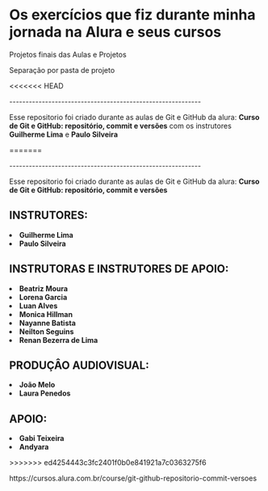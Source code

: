 <h1>Os exercícios que fiz durante minha jornada na Alura e seus cursos</h1> 

<p>Projetos finais das Aulas e Projetos</p>

<p>Separação por pasta de projeto</p>

<<<<<<< HEAD
<p>-----------------------------------------------------------</p> 
<p> Esse repositorio foi criado durante as aulas de Git e GitHub da alura: <strong>Curso de
Git e GitHub: repositório, commit e versões</strong> com os instrutores <strong>Guilherme Lima</strong> e <strong>Paulo Silveira</strong> </p>


=======
<p>-----------------------------------------------------------</p>

<p> Esse repositorio foi criado durante as aulas de Git e GitHub da alura: <strong>Curso de
Git e GitHub: repositório, commit e versões</strong> </p>

<h2>INSTRUTORES:</h2>
<lu>
  <li><strong>Guilherme Lima</strong></li>
  <li><strong>Paulo Silveira</strong></li>
</lu>
<h2>INSTRUTORAS E INSTRUTORES DE APOIO:</h2>
<lu>
<li><strong>Beatriz Moura</strong></li>
<li><strong>Lorena Garcia</strong></li>
<li><strong>Luan Alves</strong></li>
<li><strong>Monica Hillman</strong></li>
<li><strong>Nayanne Batista</strong></li>
<li><strong>Neilton Seguins</strong></li>
<li><strong>Renan Bezerra de Lima</strong></li>
</lu>
<h2>PRODUÇÂO AUDIOVISUAL:</h2>
<lu>
<li><strong>João Melo</strong></li>
<li><strong>Laura Penedos</strong></li>
</lu>
<h2>APOIO:</h2>
<li><strong>Gabi Teixeira</strong></li>
<li><strong>Andyara</strong></li>
<p></p>
>>>>>>> ed4254443c3fc2401f0b0e841921a7c0363275f6
<p>https://cursos.alura.com.br/course/git-github-repositorio-commit-versoes</p>
